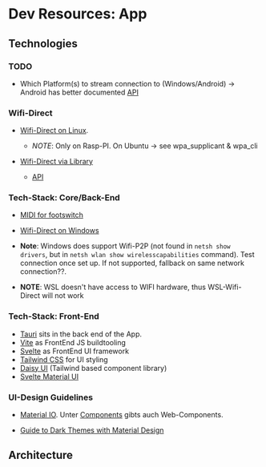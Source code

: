# Dev Resources: App

## Technologies

### TODO
* Which Platform(s) to stream connection to (Windows/Android) -> Android has better documented [API](https://developer.android.com/guide/topics/connectivity/wifip2p)

### Wifi-Direct
* [Wifi-Direct on Linux](https://www.youtube.com/watch?v=5BkfztZ0pOE).
  * *NOTE*: Only on Rasp-PI. On Ubuntu -> see wpa_supplicant & wpa_cli

* [Wifi-Direct via Library](https://w1.fi/wpa_supplicant/devel/p2p.html)
  * [API](https://w1.fi/wpa_supplicant/devel/p2p_8h.html)

### Tech-Stack: Core/Back-End
* [MIDI for footswitch](https://docs.rs/midir/0.8.0/midir/)
* [Wifi-Direct on Windows](https://docs.microsoft.com/en-us/uwp/api/Windows.Devices.WiFiDirect?redirectedfrom=MSDN&view=winrt-22621)

* **Note**: Windows does support Wifi-P2P (not found in `netsh show drivers`, but in `netsh wlan show wirelesscapabilities` command). Test connection once set up. If not supported, fallback on same network connection??. 
  
* **NOTE**: WSL doesn't have access to WIFI hardware, thus WSL-Wifi-Direct will not work

### Tech-Stack: Front-End

* [Tauri](https://tauri.studio/) sits in the back end of the App.
* [Vite](https://vitejs.dev/) as FrontEnd JS buildtooling
* [Svelte](https://svelte.dev/) as FrontEnd UI framework
* [Tailwind CSS](https://tailwindcss.com/) for UI styling
* [Daisy UI](https://daisyui.com/components/textarea/) (Tailwind based component library)
* [Svelte Material UI](https://sveltematerialui.com/)

### UI-Design Guidelines

* [Material IO](https://material.io/). Unter [Components](https://material.io/components?platform=web) gibts auch Web-Components.

* [Guide to Dark Themes with Material Design](https://blog.prototypr.io/how-to-design-a-dark-theme-for-your-android-app-3daeb264637)

## Architecture